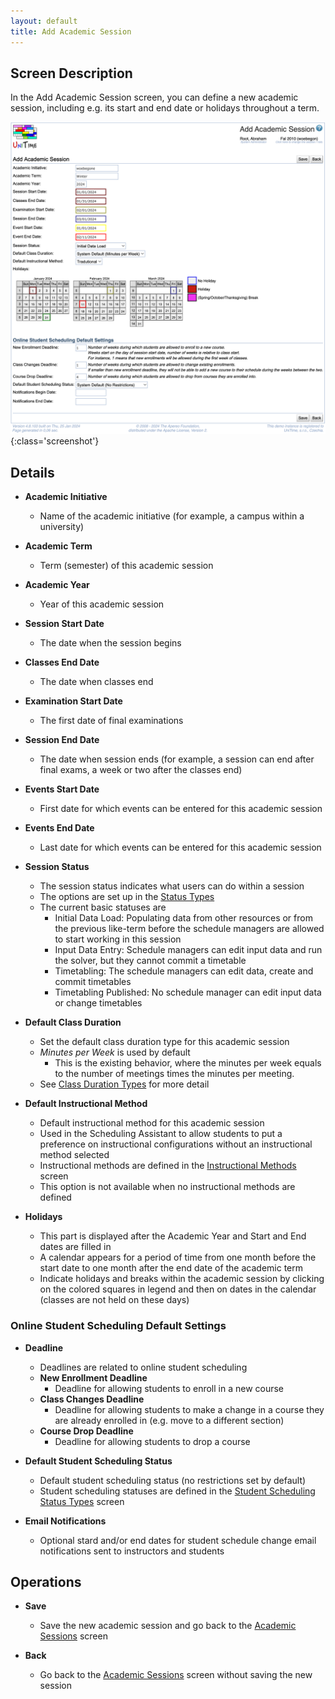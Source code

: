 ```yaml
---
layout: default
title: Add Academic Session
---
```



## Screen Description


 In the Add Academic Session screen, you can define a new academic session, including e.g. its start and end date or holidays throughout a term.

![Add Academic Session](images/add-academic-session.png){:class='screenshot'}

## Details

* **Academic Initiative**
	* Name of the academic initiative (for example, a campus within a university)

* **Academic Term**
	* Term (semester) of this academic session

* **Academic Year**
	* Year of this academic session

* **Session Start Date**
	* The date when the session begins

* **Classes End Date**
	* The date when classes end

* **Examination Start Date**
	* The first date of final examinations

* **Session End Date**
	* The date when session ends (for example, a session can end after final exams, a week or two after the classes end)

* **Events Start Date**
	* First date for which events can be entered for this academic session

* **Events End Date**
	* Last date for which events can be entered for this academic session

* **Session Status**
	* The session status indicates what users can do within a session
	* The options are set up in the [Status Types](status-types)
	* The current basic statuses are
		* Initial Data Load: Populating data from other resources or from the previous like-term before the schedule managers are allowed to start working in this session
		* Input Data Entry: Schedule managers can edit input data and run the solver, but they cannot commit a timetable
		* Timetabling: The schedule managers can edit data, create and commit timetables
		* Timetabling Published: No schedule manager can edit input data or change timetables

* **Default Class Duration**
	* Set the default class duration type for this academic session
	* _Minutes per Week_ is used by default
		* This is the existing behavior, where the minutes per week equals to the number of meetings times the minutes per meeting.
	* See [Class Duration Types](class-duration-types) for more detail

* **Default Instructional Method**
	* Default instructional method for this academic session
	* Used in the Scheduling Assistant to allow students to put a preference on instructional configurations without an instructional method selected
	* Instructional methods are defined in the [Instructional Methods](instructional-methods) screen
	* This option is not available when no instructional methods are defined

* **Holidays**
	* This part is displayed after the Academic Year and Start and End dates are filled in
	* A calendar appears for a period of time from one month before the start date to one month after the end date of the academic term
	* Indicate holidays and breaks within the academic session by clicking on the colored squares in legend and then on dates in the calendar (classes are not held on these days)

### Online Student Scheduling Default Settings

* **Deadline**
	* Deadlines are related to online student scheduling
	* **New Enrollment Deadline**
		* Deadline for allowing students to enroll in a new course
	* **Class Changes Deadline**
		* Deadline for allowing students to make a change in a course they are already enrolled in (e.g. move to a different section)
	* **Course Drop Deadline**
		* Deadline for allowing students to drop a course

* **Default Student Scheduling Status**
	* Default student scheduling status (no restrictions set by default)
	* Student scheduling statuses are defined in the [Student Scheduling Status Types](student-scheduling-status-types) screen

* **Email Notifications**
	* Optional stard and/or end dates for student schedule change email notifications sent to instructors and students

## Operations

* **Save**
	* Save the new academic session and go back to the [Academic Sessions](academic-sessions) screen

* **Back**
	* Go back to the [Academic Sessions](academic-sessions) screen without saving the new session

